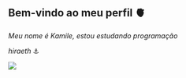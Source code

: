 ## Bem-vindo ao meu perfil 🫀
_Meu nome é Kamile, estou estudando programação_

_hiraeth_ ⚓

![](https://media.tenor.com/npK9KyUJqMUAAAAM/taylor-taylor-swift-eras-tour.gif)





<!--
**KAMSFELIX/KAMSFELIX** is a ✨ _special_ ✨ repository because its `README.md` (this file) appears on your GitHub profile.
Here are some ideas to get you started:


